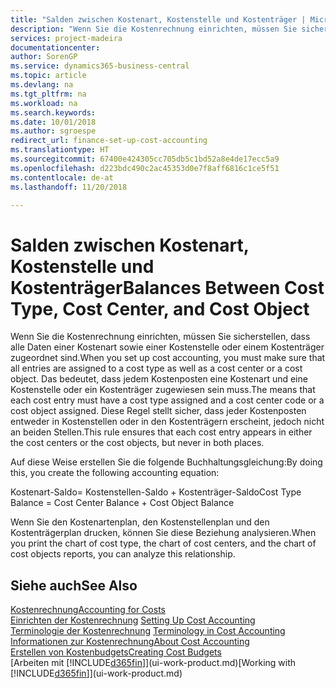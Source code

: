 ```yaml
---
title: "Salden zwischen Kostenart, Kostenstelle und Kostenträger | Microsoft Docs"
description: "Wenn Sie die Kostenrechnung einrichten, müssen Sie sicherstellen, dass alle Daten einer Kostenart sowie einer Kostenstelle oder einem Kostenträger zugeordnet sind. Das bedeutet, dass jedem Kostenposten eine Kostenart und eine Kostenstelle oder ein Kostenträger zugewiesen sein muss. Diese Regel stellt sicher, dass jeder Kostenposten entweder in Kostenstellen oder in den Kostenträgern erscheint, jedoch nicht an beiden Stellen."
services: project-madeira
documentationcenter: 
author: SorenGP
ms.service: dynamics365-business-central
ms.topic: article
ms.devlang: na
ms.tgt_pltfrm: na
ms.workload: na
ms.search.keywords: 
ms.date: 10/01/2018
ms.author: sgroespe
redirect_url: finance-set-up-cost-accounting
ms.translationtype: HT
ms.sourcegitcommit: 67400e424305cc705db5c1bd52a8e4de17ecc5a9
ms.openlocfilehash: d223bdc490c2ac45353d0e7f8aff6816c1ce5f51
ms.contentlocale: de-at
ms.lasthandoff: 11/20/2018

---
```

# <a name="balances-between-cost-type-cost-center-and-cost-object"></a><span data-ttu-id="83cd3-105">Salden zwischen Kostenart, Kostenstelle und Kostenträger</span><span class="sxs-lookup"><span data-stu-id="83cd3-105">Balances Between Cost Type, Cost Center, and Cost Object</span></span>
<span data-ttu-id="83cd3-106">Wenn Sie die Kostenrechnung einrichten, müssen Sie sicherstellen, dass alle Daten einer Kostenart sowie einer Kostenstelle oder einem Kostenträger zugeordnet sind.</span><span class="sxs-lookup"><span data-stu-id="83cd3-106">When you set up cost accounting, you must make sure that all entries are assigned to a cost type as well as a cost center or a cost object.</span></span> <span data-ttu-id="83cd3-107">Das bedeutet, dass jedem Kostenposten eine Kostenart und eine Kostenstelle oder ein Kostenträger zugewiesen sein muss.</span><span class="sxs-lookup"><span data-stu-id="83cd3-107">The means that each cost entry must have a cost type assigned and a cost center code or a cost object assigned.</span></span> <span data-ttu-id="83cd3-108">Diese Regel stellt sicher, dass jeder Kostenposten entweder in Kostenstellen oder in den Kostenträgern erscheint, jedoch nicht an beiden Stellen.</span><span class="sxs-lookup"><span data-stu-id="83cd3-108">This rule ensures that each cost entry appears in either the cost centers or the cost objects, but never in both places.</span></span>  

 <span data-ttu-id="83cd3-109">Auf diese Weise erstellen Sie die folgende Buchhaltungsgleichung:</span><span class="sxs-lookup"><span data-stu-id="83cd3-109">By doing this, you create the following accounting equation:</span></span>  

 <span data-ttu-id="83cd3-110">Kostenart-Saldo= Kostenstellen-Saldo + Kostenträger-Saldo</span><span class="sxs-lookup"><span data-stu-id="83cd3-110">Cost Type Balance = Cost Center Balance + Cost Object Balance</span></span>  

 <span data-ttu-id="83cd3-111">Wenn Sie den Kostenartenplan, den Kostenstellenplan und den Kostenträgerplan drucken, können Sie diese Beziehung analysieren.</span><span class="sxs-lookup"><span data-stu-id="83cd3-111">When you print the chart of cost type, the chart of cost centers, and the chart of cost objects reports, you can analyze this relationship.</span></span>  

## <a name="see-also"></a><span data-ttu-id="83cd3-112">Siehe auch</span><span class="sxs-lookup"><span data-stu-id="83cd3-112">See Also</span></span>  
[<span data-ttu-id="83cd3-113">Kostenrechnung</span><span class="sxs-lookup"><span data-stu-id="83cd3-113">Accounting for Costs</span></span>](finance-manage-cost-accounting.md)  
 <span data-ttu-id="83cd3-114">[Einrichten der Kostenrechnung](finance-set-up-cost-accounting.md) </span><span class="sxs-lookup"><span data-stu-id="83cd3-114">[Setting Up Cost Accounting](finance-set-up-cost-accounting.md) </span></span>  
 <span data-ttu-id="83cd3-115">[Terminologie der Kostenrechnung](finance-terminology-in-cost-accounting.md) </span><span class="sxs-lookup"><span data-stu-id="83cd3-115">[Terminology in Cost Accounting](finance-terminology-in-cost-accounting.md) </span></span>  
 [<span data-ttu-id="83cd3-116">Informationen zur Kostenrechnung</span><span class="sxs-lookup"><span data-stu-id="83cd3-116">About Cost Accounting</span></span>](finance-about-cost-accounting.md)  
 [<span data-ttu-id="83cd3-117">Erstellen von Kostenbudgets</span><span class="sxs-lookup"><span data-stu-id="83cd3-117">Creating Cost Budgets</span></span>](finance-create-cost-budgets.md)  
 <span data-ttu-id="83cd3-118">[Arbeiten mit [!INCLUDE[d365fin](includes/d365fin_md.md)]](ui-work-product.md)</span><span class="sxs-lookup"><span data-stu-id="83cd3-118">[Working with [!INCLUDE[d365fin](includes/d365fin_md.md)]](ui-work-product.md)</span></span>

